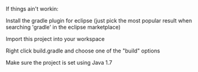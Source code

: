If things ain't workin:

Install the gradle plugin for eclipse (just pick the most popular result when searching 'gradle' in the eclipse marketplace)

Import this project into your workspace

Right click build.gradle and choose one of the "build" options

Make sure the project is set using Java 1.7